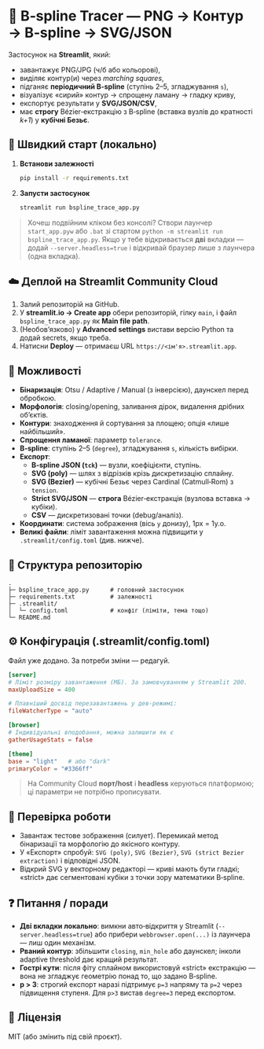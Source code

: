 
# 🧭 B‑spline Tracer — PNG → Контур → B‑spline → SVG/JSON

Застосунок на **Streamlit**, який:
- завантажує PNG/JPG (ч/б або кольорові),
- виділяє контур(и) через *marching squares*,
- підганяє **періодичний B‑spline** (ступінь 2–5, згладжування `s`),
- візуалізує «сирий» контур → спрощену ламану → гладку криву,
- експортує результати у **SVG/JSON/CSV**,
- має **строгу** Bézier‑екстракцію з B‑spline (вставка вузлів до кратності *k+1*) у **кубічні Безьє**.

## 🚀 Швидкий старт (локально)

1. **Встанови залежності**
   ```bash
   pip install -r requirements.txt
   ```

2. **Запусти застосунок**
   ```bash
   streamlit run bspline_trace_app.py
   ```

> Хочеш подвійним кліком без консолі? Створи лаунчер `start_app.pyw` або `.bat` зі стартом `python -m streamlit run bspline_trace_app.py`.
> Якщо у тебе відкривається **дві** вкладки — додай `--server.headless=true` і відкривай браузер лише з лаунчера (одна вкладка).

## ☁️ Деплой на Streamlit Community Cloud

1. Залий репозиторій на GitHub.
2. У **streamlit.io → Create app** обери репозиторій, гілку `main`, і файл `bspline_trace_app.py` як **Main file path**.
3. (Необов’язково) у **Advanced settings** вистави версію Python та додай secrets, якщо треба.
4. Натисни **Deploy** — отримаєш URL `https://<ім'я>.streamlit.app`.

## 🧩 Можливості

- **Бінаризація**: Otsu / Adaptive / Manual (з інверсією), даунскел перед обробкою.
- **Морфологія**: closing/opening, заливання дірок, видалення дрібних об’єктів.
- **Контури**: знаходження й сортування за площею; опція «лише найбільший».
- **Спрощення ламаної**: параметр `tolerance`.
- **B‑spline**: ступінь 2–5 (`degree`), згладжування `s`, кількість вибірки.
- **Експорт**:
  - **B‑spline JSON (`tck`)** — вузли, коефіцієнти, ступінь.
  - **SVG (poly)** — шлях з відрізків крізь дискретизацію сплайну.
  - **SVG (Bezier)** — кубічні Безьє через Cardinal (Catmull‑Rom) з `tension`.
  - **Strict SVG/JSON** — **строга** Bézier‑екстракція (вузлова вставка → кубіки).
  - **CSV** — дискретизовані точки (debug/аналіз).
- **Координати**: система зображення (вісь `y` донизу), 1px = 1у.о.
- **Великі файли**: ліміт завантаження можна підвищити у `.streamlit/config.toml` (див. нижче).

## 📁 Структура репозиторію

```
.
├─ bspline_trace_app.py      # головний застосунок
├─ requirements.txt          # залежності
├─ .streamlit/
│  └─ config.toml            # конфіг (ліміти, тема тощо)
└─ README.md
```

## ⚙️ Конфігурація (.streamlit/config.toml)

Файл уже додано. За потреби зміни — редагуй.

```toml
[server]
# Ліміт розміру завантаження (МБ). За замовчуванням у Streamlit 200.
maxUploadSize = 400

# Плавніший досвід перезавантажень у дев-режимі:
fileWatcherType = "auto"

[browser]
# Індивідуальні вподобання, можна залишити як є
gatherUsageStats = false

[theme]
base = "light"   # або "dark"
primaryColor = "#3366ff"
```
> На Community Cloud **порт/host** і **headless** керуються платформою; ці параметри не потрібно прописувати.

## 🧪 Перевірка роботи

- Завантаж тестове зображення (силует). Перемикай метод бінаризації та морфологію до якісного контуру.
- У «Експорт» спробуй: `SVG (poly)`, `SVG (Bezier)`, `SVG (strict Bezier extraction)` і відповідні JSON.
- Відкрий SVG у векторному редакторі — криві мають бути гладкі; «strict» дає сегментовані кубіки з точки зору математики B‑spline.

## ❓ Питання / поради

- **Дві вкладки локально**: вимкни авто‑відкриття у Streamlit (`--server.headless=true`) або прибери `webbrowser.open(...)` із лаунчера — лиш один механізм.
- **Рваний контур**: збільшити `closing`, `min_hole` або даунскел; інколи adaptive threshold дає кращий результат.
- **Гострі кути**: після фіту сплайном використовуй «strict» екстракцію — вона не згладжує геометрію понад то, що задано B‑spline.
- **p > 3**: строгий експорт наразі підтримує `p=3` напряму та `p=2` через підвищення ступеня. Для `p>3` вистав `degree=3` перед експортом.

## 📜 Ліцензія

MIT (або змінить під свій проєкт).
